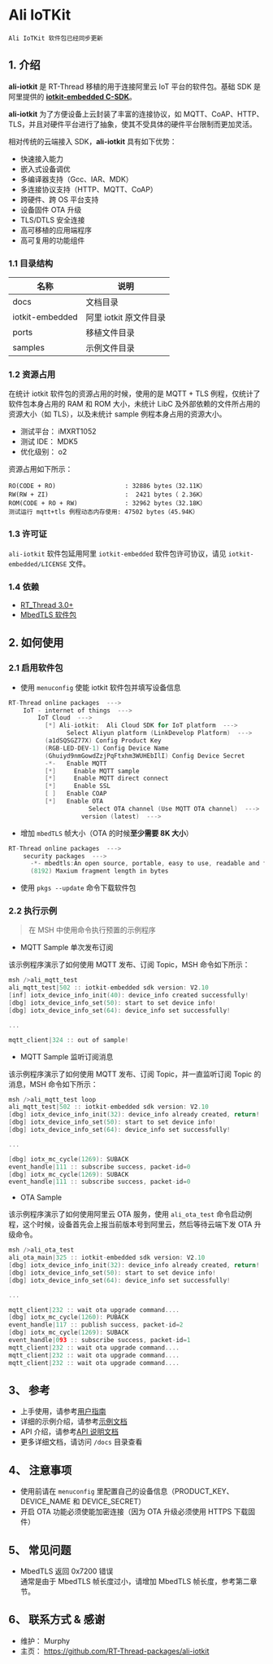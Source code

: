 # Ali IoTKit

```
Ali IoTKit 软件包已经同步更新
```

## 1. 介绍

**ali-iotkit** 是 RT-Thread 移植的用于连接阿里云 IoT 平台的软件包。基础 SDK 是阿里提供的 [**iotkit-embedded C-SDK**](https://github.com/aliyun/iotkit-embedded)。

**ali-iotkit** 为了方便设备上云封装了丰富的连接协议，如 MQTT、CoAP、HTTP、TLS，并且对硬件平台进行了抽象，使其不受具体的硬件平台限制而更加灵活。

相对传统的云端接入 SDK，**ali-iotkit** 具有如下优势：

- 快速接入能力
- 嵌入式设备调优
- 多编译器支持（Gcc、IAR、MDK）
- 多连接协议支持（HTTP、MQTT、CoAP）
- 跨硬件、跨 OS 平台支持
- 设备固件 OTA 升级
- TLS/DTLS 安全连接
- 高可移植的应用端程序
- 高可复用的功能组件

### 1.1 目录结构

| 名称            | 说明 |
| ----            | ---- |
| docs            | 文档目录 |
| iotkit-embedded | 阿里 iotkit 原文件目录 |
| ports            | 移植文件目录 |
| samples         | 示例文件目录 |

### 1.2 资源占用

在统计 iotkit 软件包的资源占用的时候，使用的是 MQTT + TLS 例程，仅统计了软件包本身占用的 RAM 和 ROM 大小，未统计 LibC 及外部依赖的文件所占用的资源大小（如 TLS），以及未统计 sample 例程本身占用的资源大小。

- 测试平台： iMXRT1052
- 测试 IDE： MDK5
- 优化级别： o2

资源占用如下所示：

```
RO(CODE + RO)                   : 32886 bytes（32.11K）
RW(RW + ZI)                     :  2421 bytes（ 2.36K）
ROM(CODE + RO + RW)             : 32962 bytes（32.18K）
测试运行 mqtt+tls 例程动态内存使用: 47502 bytes（45.94K）
```


### 1.3 许可证

`ali-iotkit` 软件包延用阿里 `iotkit-embedded` 软件包许可协议，请见 `iotkit-embedded/LICENSE` 文件。

### 1.4 依赖

- [RT_Thread 3.0+](https://github.com/RT-Thread/rt-thread/releases/tag/v3.0.4)
- [MbedTLS 软件包](https://github.com/RT-Thread-packages/mbedtls)

## 2. 如何使用

### 2.1 启用软件包

- 使用 `menuconfig` 使能 iotkit 软件包并填写设备信息

```c
RT-Thread online packages  --->
    IoT - internet of things  --->
        IoT Cloud  --->
          [*] Ali-iotkit:  Ali Cloud SDK for IoT platform  --->
                Select Aliyun platform (LinkDevelop Platform)  --->
          (a1dSQSGZ77X) Config Product Key
          (RGB-LED-DEV-1) Config Device Name
          (Ghuiyd9nmGowdZzjPqFtxhm3WUHEbIlI) Config Device Secret
          -*-   Enable MQTT
          [*]     Enable MQTT sample
          [*]     Enable MQTT direct connect
          [*]     Enable SSL
          [ ]   Enable COAP
          [*]   Enable OTA
                      Select OTA channel (Use MQTT OTA channel)  --->
                    version (latest)  --->
```

- 增加 `mbedTLS` 帧大小（OTA 的时候**至少需要 8K 大小**）

```c
RT-Thread online packages  --->
    security packages  --->
      -*- mbedtls:An open source, portable, easy to use, readable and flexible SSL library  --->
      (8192) Maxium fragment length in bytes
```

- 使用 `pkgs --update` 命令下载软件包

### 2.2 执行示例

> 在 MSH 中使用命令执行预置的示例程序

- MQTT Sample 单次发布订阅

该示例程序演示了如何使用 MQTT 发布、订阅 Topic，MSH 命令如下所示：

```c
msh />ali_mqtt_test
ali_mqtt_test|502 :: iotkit-embedded sdk version: V2.10
[inf] iotx_device_info_init(40): device_info created successfully!
[dbg] iotx_device_info_set(50): start to set device info!
[dbg] iotx_device_info_set(64): device_info set successfully!

...

mqtt_client|324 :: out of sample!
```

- MQTT Sample 监听订阅消息

该示例程序演示了如何使用 MQTT 发布、订阅 Topic，并一直监听订阅 Topic 的消息，MSH 命令如下所示：

```c
msh />ali_mqtt_test loop
ali_mqtt_test|502 :: iotkit-embedded sdk version: V2.10
[dbg] iotx_device_info_init(32): device_info already created, return!
[dbg] iotx_device_info_set(50): start to set device info!
[dbg] iotx_device_info_set(64): device_info set successfully!

...

[dbg] iotx_mc_cycle(1269): SUBACK
event_handle|111 :: subscribe success, packet-id=0
[dbg] iotx_mc_cycle(1269): SUBACK
event_handle|111 :: subscribe success, packet-id=0
```

- OTA Sample

该示例程序演示了如何使用阿里云 OTA 服务，使用 `ali_ota_test` 命令启动例程，这个时候，设备首先会上报当前版本号到阿里云，然后等待云端下发 OTA 升级命令。

```c
msh />ali_ota_test
ali_ota_main|325 :: iotkit-embedded sdk version: V2.10
[dbg] iotx_device_info_init(32): device_info already created, return!
[dbg] iotx_device_info_set(50): start to set device info!
[dbg] iotx_device_info_set(64): device_info set successfully!

...

mqtt_client|232 :: wait ota upgrade command....
[dbg] iotx_mc_cycle(1260): PUBACK
event_handle|117 :: publish success, packet-id=2
[dbg] iotx_mc_cycle(1269): SUBACK
event_handle|093 :: subscribe success, packet-id=1
mqtt_client|232 :: wait ota upgrade command....
mqtt_client|232 :: wait ota upgrade command....
mqtt_client|232 :: wait ota upgrade command....
```

## 3、 参考

- 上手使用，请参考[用户指南](docs/user-guide.md)
- 详细的示例介绍，请参考[示例文档](docs/samples.md)
- API 介绍，请参考[API 说明文档](docs/api.md)
- 更多详细文档，请访问 `/docs` 目录查看

## 4、 注意事项

- 使用前请在 `menuconfig` 里配置自己的设备信息（PRODUCT_KEY、DEVICE_NAME 和 DEVICE_SECRET）
- 开启 OTA 功能必须使能加密连接（因为 OTA 升级必须使用 HTTPS 下载固件）

## 5、 常见问题

- MbedTLS 返回 0x7200 错误  
  通常是由于 MbedTLS 帧长度过小，请增加 MbedTLS 帧长度，参考第二章节。

## 6、 联系方式 & 感谢

- 维护： Murphy
- 主页： https://github.com/RT-Thread-packages/ali-iotkit